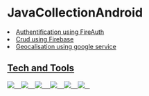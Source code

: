 # JavaCollectionAndroid

<u>
  <li>
    Authentification using FireAuth
  </li>
  
  <li>Crud using Firebase</li>
  
  <li> 
    Geocalisation using google service
  </li>
  </ul>


## Tech and Tools
  <img src="https://img.icons8.com/color/48/000000/android-studio--v2.png"/>&nbsp; &nbsp;
  <img src="https://img.icons8.com/fluency/48/000000/android-os.png"/>&nbsp; &nbsp;
  <img src="https://img.icons8.com/color-glass/48/000000/google-maps-new.png"/> &nbsp; &nbsp;
  <img src="https://img.icons8.com/color/48/000000/xml-transformer.png"/>&nbsp; &nbsp;
  <img src="https://img.icons8.com/color/48/000000/java-coffee-cup-logo--v2.png"/>&nbsp; &nbsp;
  <img src="https://img.icons8.com/color/48/000000/firebase.png"/>&nbsp; &nbsp;

